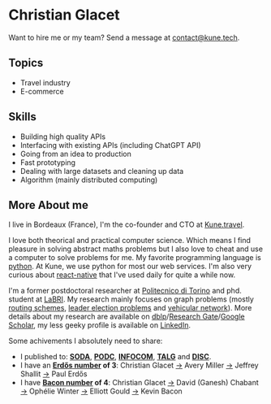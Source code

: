# Christian Glacet

Want to hire me or my team? Send a message at <a href="mailto:contact@kune.tech">contact@kune.tech</a>. 

## Topics

- Travel industry
- E-commerce

## Skills

- Building high quality APIs
- Interfacing with existing APIs (including ChatGPT API)
- Going from an idea to production
- Fast prototyping
- Dealing with large datasets and cleaning up data
- Algorithm (mainly distributed computing)

<!-- <div align="center">
  <a href="https://kune.travel">
    <img src="https://kune.travel/img/kune.png" width=100 /> 
  </a>
</div> -->

## More About me

I live in Bordeaux (France), I'm the co-founder and CTO at [Kune.travel][kune.travel]. 

I love both theorical and practical computer science. Which means I find pleasure in solving abstract maths
problems but I also love to cheat and use a computer to solve problems for me. 
My favorite programming language is [python][python]. 
At Kune, we use python for most our web services. I'm also very curious 
about [react-native][RN] that I've used daily for quite a while now.

I'm a former postdoctoral researcher at [Politecnico di Torino][polito] and phd. student at [LaBRI][labri].
My research mainly focuses on graph problems (mostly [routing schemes][routing schemes], [leader election problems][leader election] and [vehicular network][vanet]). More details about my research are available on [dblp][dblp]/[Research Gate][rs gate]/[Google Scholar][google scholar], my less geeky profile is available on [LinkedIn][linkedin].

Some achivements I absolutely need to share:  

- I published to: **[SODA][SODA]**, **[PODC][PODC]**, **[INFOCOM][INFOCOM]**, **[TALG][TALG]** and **[DISC][DISC]**.
- I have an **[Erdős number][erdos number] of 3**: 
  Christian Glacet [→][ref1]
  Avery Miller [→][ref3] 
  Jeffrey Shallit [→][ref2] 
  Paul Erdős
 - I have **[Bacon number][bacon number] of 4**: 
  Christian Glacet [→][hard corner] 
  David (Ganesh) Chabant [→][ganesh ophelie] 
  Ophélie Winter [→][space travesty] 
  Elliott Gould [→][the big picture]
  Kevin Bacon 
<!--
- Favorites computer science related topic:
   * [discrete mathematics][discrete maths]/algorithms,
   * [computational complexity],
   * design patterns and programming paradigms,
   * and of course puzzles and riddles of any kind!
-->

<!--
Any opportunity to **lower my Bacon number to 3** is more than welcome. Note that I'm an awful actor so you better arm yourself with patience and low expectetions.
-->

<!--
At some point in time I sarted writing some [notes on various computer programming topics][blog] but saddly I don't have enough time to write quality content about this. I'll get back to it next time I have the opportunity to teach :). 
-->

<!--[![Anurag's github stats](https://github-readme-stats.vercel.app/api?username=cglacet)](https://github.com/anuraghazra/github-readme-stats) -->

<!--
<center>
[![Top Langs](https://github-readme-stats.vercel.app/api/top-langs/?username=cglacet&layout=compact)](https://github.com/anuraghazra/github-readme-stats#top-languages-card)
</center>
-->

<!--
<a href="https://api.countapi.xyz/get/cglacet/visitors">
  !<img src="https://api.countapi.xyz/hit/cglacet/visitors?img" 
       alt="just counting, will this really work, let's find out."
       title="Dont mind me, I'm just counting."
  />
</a>
-->

  [polito]: https://www.polito.it/?lang=en
  [kune.travel]: https://kune.travel/
  [labri]: https://www.labri.fr/
  [blog]: https://github.com/cglacet/Blog#my-publicationsnotes-on-various-subjects
  [ref1]: https://www.researchgate.net/publication/314298091_Time_vs_Information_Tradeoffs_for_Leader_Election_in_Anonymous_Trees
  [ref2]: http://jtnb.cedram.org/item?id=JTNB_1991__3_1_43_0
  [ref3]: https://www.researchgate.net/publication/223312956_Decimations_of_languages_and_state_complexity
  [hard corner]: https://www.imdb.com/title/tt7899572/?ref_=nmbio_mbio
  [visiteur du futur]: https://www.imdb.com/title/tt2473544/?ref_=nm_flmg_act_21
  [grace of monaco]: https://www.imdb.com/title/tt2095649/?ref_=nv_sr_1?ref_=nv_sr_1
  [in the cut]: https://www.imdb.com/title/tt0199626/?ref_=nv_sr_1?ref_=nv_sr_1
  [ganesh ophelie]: https://google.com
  [the big picture]: https://www.wikiwand.com/en/The_Big_Picture_(1989_film)
  [space travesty]: https://www.wikiwand.com/en/2001%3a_A_Space_Travesty
  [discrete maths]: https://www.wikiwand.com/en/Discrete_mathematics
  [computational complexity]: https://www.wikiwand.com/en/Computational_complexity
  [python]: https://www.python.org/
  [RN]: https://reactnative.dev/
  [routing schemes]: https://www.wikiwand.com/en/Routing
  [leader election]: https://www.wikiwand.com/en/Leader_election#article_content_wrapper
  [vanet]: https://www.wikiwand.com/fr/Vehicular_Ad-Hoc_Network#article_content_wrapper
  [erdos number]: https://mathscinet.ams.org/mathscinet/collaborationDistance.html
  [bacon number]: https://www.wikiwand.com/en/Six_Degrees_of_Kevin_Bacon
  [dblp]: https://dblp.uni-trier.de/pers/hd/g/Glacet:Christian
  [rs gate]: https://www.researchgate.net/profile/Christian_Glacet
  [google scholar]: https://scholar.google.fr/citations?user=hRsspqQAAAAJ
  [linkedin]: https://www.linkedin.com/in/cglacet/
  [SODA]: http://www.guide2research.com/conference/soda-2021-acm-siam-symposium-on-discrete-algorithms
  [PODC]: http://www.guide2research.com/conference/podc-2020
  [INFOCOM]: http://www.guide2research.com/conference/infocom-2021-ieee-international-conference-on-computer-communications-infocom
  [TALG]: http://www.guide2research.com/journal/acm-transactions-on-algorithms
  [DISC]: http://www.guide2research.com/conference/disc-2020-international-symposium-on-distributed-computing
